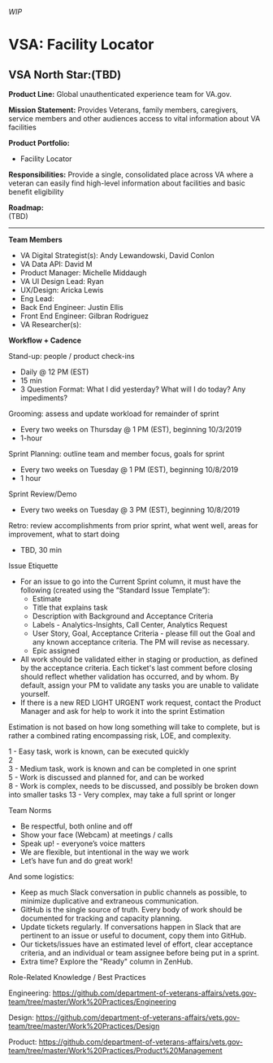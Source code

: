 _WIP_
# VSA: Facility Locator

## VSA North Star:(TBD)

**Product Line:**
Global unauthenticated experience team for VA.gov.

**Mission Statement:**
Provides Veterans, family members, caregivers, service members and other
audiences access to vital information about VA facilities

**Product Portfolio:**

- Facility Locator 

**Responsibilities:**
Provide a single, consolidated place across VA where a veteran can easily find high-level information about facilities and basic benefit eligibility 

**Roadmap:**  
(TBD) 

________________________________________

**Team Members**
- VA Digital Strategist(s): Andy Lewandowski, David Conlon
- VA Data API: David M
- Product Manager: Michelle Middaugh
- VA UI Design Lead: Ryan
- UX/Design: Aricka Lewis
- Eng Lead:
- Back End Engineer: Justin Ellis
- Front End Engineer: Gilbran Rodriguez
- VA Researcher(s): 

**Workflow + Cadence**

Stand-up: people / product check-ins
- Daily @ 12 PM (EST)
- 15 min 
- 3 Question Format: What I did yesterday? What will I do today? Any impediments?

Grooming: assess and update workload for remainder of sprint
- Every two weeks on Thursday @ 1 PM (EST), beginning 10/3/2019
- 1-hour

Sprint Planning: outline team and member focus, goals for sprint
- Every two weeks on Tuesday @ 1 PM (EST), beginning 10/8/2019
- 1 hour 

Sprint Review/Demo
- Every two weeks on Tuesday @ 3 PM (EST), beginning 10/8/2019

Retro: review accomplishments from prior sprint, what went well, areas for improvement, what to start doing
- TBD, 30 min



Issue Etiquette
- For an issue to go into the Current Sprint column, it must have the following (created using the “Standard Issue Template”):
  * Estimate
  * Title that explains task
  * Description with Background and Acceptance Criteria
  * Labels - Analytics-Insights, Call Center, Analytics Request
  * User Story, Goal, Acceptance Criteria - please fill out the Goal and any known acceptance criteria. The PM will revise as necessary.
  * Epic assigned
- All work should be validated either in staging or production, as defined by the acceptance criteria. Each ticket's last comment before closing should reflect whether validation has occurred, and by whom. By default, assign your PM to validate any tasks you are unable to validate yourself.
- If there is a new RED LIGHT URGENT work request, contact the Product Manager and ask for help to work it into the sprint
Estimation

Estimation is not based on how long something will take to complete, but is rather a combined rating encompassing risk, LOE, and complexity.

1 - Easy task, work is known, can be executed quickly  
2  
3 - Medium task, work is known and can be completed in one sprint  
5 - Work is discussed and planned for, and can be worked   
8 - Work is complex, needs to be discussed, and possibly be broken down into smaller tasks 
13 - Very complex, may take a full sprint or longer 

Team Norms

- Be respectful, both online and off
- Show your face (Webcam) at meetings / calls
- Speak up! - everyone’s voice matters
- We are flexible, but intentional in the way we work
- Let’s have fun and do great work!

And some logistics:

- Keep as much Slack conversation in public channels as possible, to minimize duplicative and extraneous communication.
- GitHub is the single source of truth. Every body of work should be documented for tracking and capacity planning.
- Update tickets regularly. If conversations happen in Slack that are pertinent to an issue or useful to document, copy them into GitHub.
- Our tickets/issues have an estimated level of effort, clear acceptance criteria, and an individual or team assignee before being put in a sprint.
- Extra time? Explore the "Ready" column in ZenHub.

Role-Related Knowledge / Best Practices

Engineering: https://github.com/department-of-veterans-affairs/vets.gov-team/tree/master/Work%20Practices/Engineering

Design: https://github.com/department-of-veterans-affairs/vets.gov-team/tree/master/Work%20Practices/Design

Product: https://github.com/department-of-veterans-affairs/vets.gov-team/tree/master/Work%20Practices/Product%20Management
